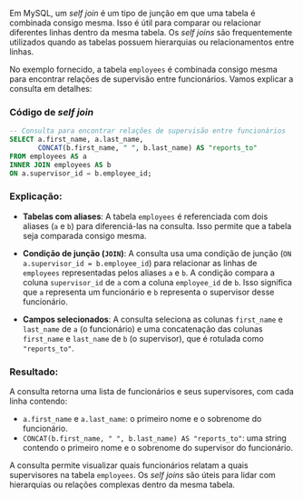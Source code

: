 Em MySQL, um *self join* é um tipo de junção em que uma tabela é combinada consigo mesma. Isso é útil para comparar ou relacionar diferentes linhas dentro da mesma tabela. Os *self joins* são frequentemente utilizados quando as tabelas possuem hierarquias ou relacionamentos entre linhas.

No exemplo fornecido, a tabela `employees` é combinada consigo mesma para encontrar relações de supervisão entre funcionários. Vamos explicar a consulta em detalhes:

### Código de *self join*

```sql
-- Consulta para encontrar relações de supervisão entre funcionários
SELECT a.first_name, a.last_name,
       CONCAT(b.first_name, " ", b.last_name) AS "reports_to"
FROM employees AS a
INNER JOIN employees AS b
ON a.supervisor_id = b.employee_id;
```

### Explicação:

- **Tabelas com aliases**: A tabela `employees` é referenciada com dois aliases (`a` e `b`) para diferenciá-las na consulta. Isso permite que a tabela seja comparada consigo mesma.

- **Condição de junção (`JOIN`)**: A consulta usa uma condição de junção (`ON a.supervisor_id = b.employee_id`) para relacionar as linhas de `employees` representadas pelos aliases `a` e `b`. A condição compara a coluna `supervisor_id` de `a` com a coluna `employee_id` de `b`. Isso significa que `a` representa um funcionário e `b` representa o supervisor desse funcionário.

- **Campos selecionados**: A consulta seleciona as colunas `first_name` e `last_name` de `a` (o funcionário) e uma concatenação das colunas `first_name` e `last_name` de `b` (o supervisor), que é rotulada como `"reports_to"`.

### Resultado:

A consulta retorna uma lista de funcionários e seus supervisores, com cada linha contendo:
- `a.first_name` e `a.last_name`: o primeiro nome e o sobrenome do funcionário.
- `CONCAT(b.first_name, " ", b.last_name) AS "reports_to"`: uma string contendo o primeiro nome e o sobrenome do supervisor do funcionário.

A consulta permite visualizar quais funcionários relatam a quais supervisores na tabela `employees`. Os *self joins* são úteis para lidar com hierarquias ou relações complexas dentro da mesma tabela.